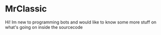 # MrClassic
Hi! Im new to programming bots and would like to know some more stuff on what's going on inside the sourcecode

